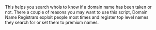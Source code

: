 This helps you search whois to know if a domain name has been taken or not. There a couple of reasons you may want to use this script, Domain Name Registrars exploit people most times and register top level names they search for or set them to premium names.
